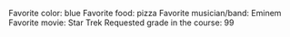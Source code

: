 Favorite color: blue
Favorite food: pizza
Favorite musician/band: Eminem
Favorite movie: Star Trek
Requested grade in the course: 99
